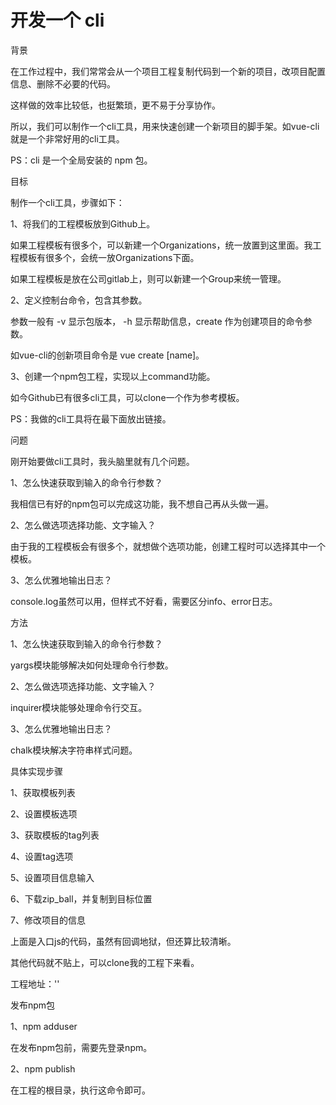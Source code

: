 # 开发一个 cli

背景

在工作过程中，我们常常会从一个项目工程复制代码到一个新的项目，改项目配置信息、删除不必要的代码。

这样做的效率比较低，也挺繁琐，更不易于分享协作。

所以，我们可以制作一个cli工具，用来快速创建一个新项目的脚手架。如vue-cli就是一个非常好用的cli工具。

PS：cli 是一个全局安装的 npm 包。

目标

制作一个cli工具，步骤如下：

1、将我们的工程模板放到Github上。

如果工程模板有很多个，可以新建一个Organizations，统一放置到这里面。我工程模板有很多个，会统一放Organizations下面。

如果工程模板是放在公司gitlab上，则可以新建一个Group来统一管理。

2、定义控制台命令，包含其参数。

参数一般有 -v 显示包版本， -h 显示帮助信息，create 作为创建项目的命令参数。

如vue-cli的创新项目命令是 vue create [name]。

3、创建一个npm包工程，实现以上command功能。

如今Github已有很多cli工具，可以clone一个作为参考模板。

PS：我做的cli工具将在最下面放出链接。

问题

刚开始要做cli工具时，我头脑里就有几个问题。

1、怎么快速获取到输入的命令行参数？

我相信已有好的npm包可以完成这功能，我不想自己再从头做一遍。

2、怎么做选项选择功能、文字输入？

由于我的工程模板会有很多个，就想做个选项功能，创建工程时可以选择其中一个模板。

3、怎么优雅地输出日志？

console.log虽然可以用，但样式不好看，需要区分info、error日志。

方法

1、怎么快速获取到输入的命令行参数？

yargs模块能够解决如何处理命令行参数。

2、怎么做选项选择功能、文字输入？

inquirer模块能够处理命令行交互。

3、怎么优雅地输出日志？

chalk模块解决字符串样式问题。

具体实现步骤

1、获取模板列表

2、设置模板选项

3、获取模板的tag列表

4、设置tag选项

5、设置项目信息输入

6、下载zip_ball，并复制到目标位置

7、修改项目的信息

上面是入口js的代码，虽然有回调地狱，但还算比较清晰。

其他代码就不贴上，可以clone我的工程下来看。

工程地址：''

发布npm包

1、npm adduser

在发布npm包前，需要先登录npm。

2、npm publish

在工程的根目录，执行这命令即可。
